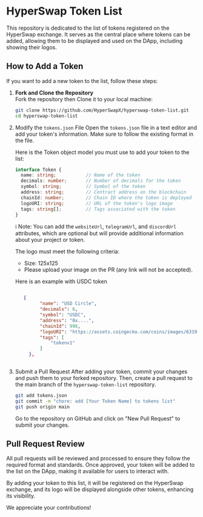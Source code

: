 # HyperSwap Token List

This repository is dedicated to the list of tokens registered on the HyperSwap exchange. It serves as the central place where tokens can be added, allowing them to be displayed and used on the DApp, including showing their logos.

## How to Add a Token

If you want to add a new token to the list, follow these steps:

1. **Fork and Clone the Repository**  
   Fork the repository then Clone it to your local machine:
   ```bash
   git clone https://github.com/HyperSwapX/hyperswap-token-list.git
   cd hyperswap-token-list
   ```
2. Modify the `tokens.json` File
   Open the `tokens.json` file in a text editor and add your token's information. Make sure to follow the existing format in the file.
   
   Here is the Token object model you must use to add your token to the list:
   ```typescript
   interface Token {
     name: string;           // Name of the token
     decimals: number;       // Number of decimals for the token
     symbol: string;         // Symbol of the token
     address: string;        // Contract address on the blockchain
     chainId: number;        // Chain ID where the token is deployed
     logoURI: string;        // URL of the token's logo image
     tags: string[];         // Tags associated with the token
   }
   ```
   ℹ️ Note: You can add the `websiteUrl`, `telegramUrl`, and `discordUrl` attributes, which are optional but will provide additional information about your project or token.

   The logo must meet the following criteria:
   - Size: 125x125
   - Please upload your image on the PR (any link will not be accepted).

   Here is an example with USDC token
   ```json
   
      {
            "name": "USD Circle",
            "decimals": 6,
            "symbol": "USDC",
            "address": "0x....",
            "chainId": 998,
            "logoURI": "https://assets.coingecko.com/coins/images/6319/standard/usdc.png",
            "tags": [
                "tokenv1"
            ]
        },
     
   ```

4. Submit a Pull Request
   After adding your token, commit your changes and push them to your forked repository. Then, create a pull request to the main branch of the `hyperswap-token-list` repository.
   ```bash
   git add tokens.json
   git commit -m "chore: add [Your Token Name] to tokens list"
   git push origin main
   ```
   Go to the repository on GitHub and click on "New Pull Request" to submit your changes.

## Pull Request Review

All pull requests will be reviewed and processed to ensure they follow the required format and standards. Once approved, your token will be added to the list on the DApp, making it available for users to interact with.

By adding your token to this list, it will be registered on the HyperSwap exchange, and its logo will be displayed alongside other tokens, enhancing its visibility.

We appreciate your contributions!

